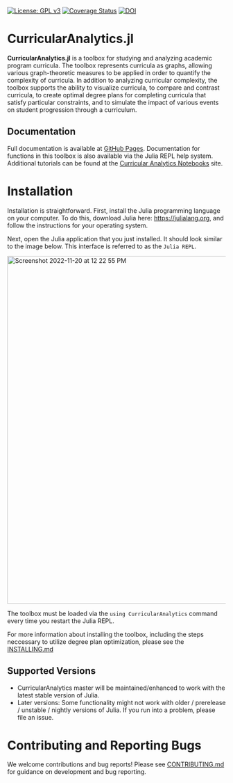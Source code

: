 [![License: GPL v3](https://img.shields.io/badge/License-GPL%20v3-blue.svg)](https://www.gnu.org/licenses/gpl-3.0)
[![Coverage Status](https://coveralls.io/repos/github/CurricularAnalytics/CurricularAnalytics.jl/badge.svg?branch=master)](https://coveralls.io/github/CurricularAnalytics/CurricularAnalytics.jl?branch=master)
[![DOI](https://zenodo.org/badge/147096983.svg)](https://zenodo.org/badge/latestdoi/147096983)
<!--[![Build Status](https://travis-ci.org/CurricularAnalytics/CurricularAnalytics.jl.svg?branch=master)](https://travis-ci.org/CurricularAnalytics/CurricularAnalytics.jl)-->

# CurricularAnalytics.jl
**CurricularAnalytics.jl** is a toolbox for studying and analyzing academic program curricula.  The toolbox represents curricula as graphs, allowing various graph-theoretic measures to be applied in order to quantify the complexity of curricula. In addition to analyzing curricular complexity, the toolbox supports the ability to visualize curricula, to compare and contrast curricula, to create optimal degree plans for completing curricula that satisfy particular constraints, and to simulate the impact of various events on student progression through a curriculum.

## Documentation
Full documentation is available at [GitHub Pages](https://curricularanalytics.github.io/CurricularAnalytics.jl/latest/).
Documentation for functions in this toolbox is also available via the Julia REPL help system.
Additional tutorials can be found at the [Curricular Analytics Notebooks](https://github.com/CurricularAnalytics/CA-Notebooks) site.

# Installation

Installation is straightforward.  First, install the Julia programming language on your computer.  To do this, download Julia here: https://julialang.org, and follow the instructions for your operating system.

Next, open the Julia application that you just installed. It should look similar to the image below. This interface is referred to as the `Julia REPL`.

<img width="800" alt="Screenshot 2022-11-20 at 12 22 55 PM" src="https://user-images.githubusercontent.com/1368490/202916371-ee5cda31-3f76-42ec-be01-bc5044c33587.png">

The toolbox must be loaded via the `using CurricularAnalytics` command every time you restart the Julia REPL.

For more information about installing the toolbox, including the steps neccessary to utilize degree plan optimization, please see the [INSTALLING.md](https://curricularanalytics.github.io/CurricularAnalytics.jl/latest/install.html)

## Supported Versions
* CurricularAnalytics master will be maintained/enhanced to work with the latest stable version of Julia.
* Later versions: Some functionality might not work with older / prerelease / unstable / nightly versions of Julia. If you run into a problem, please file an issue.

# Contributing and Reporting Bugs
We welcome contributions and bug reports! Please see [CONTRIBUTING.md](https://github.com/CurricularAnalytics/CurricularAnalytics.jl/blob/master/CONTRIBUTING.md)
for guidance on development and bug reporting.
